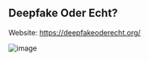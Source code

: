 ## Deepfake Oder Echt?

Website: https://deepfakeoderecht.org/

![image](https://github.com/user-attachments/assets/66ee2bdc-b4f1-4878-972d-5625344b5227)
